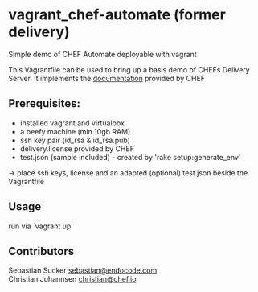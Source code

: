 # vagrant_chef-automate (former delivery)
Simple demo of CHEF Automate deployable with vagrant

This Vagrantfile can be used to bring up a basis demo of CHEFs Delivery Server.
It implements the [documentation](https://docs.chef.io/install_chef_automate.html) provided by CHEF

## Prerequisites:

* installed vagrant and virtualbox
* a beefy machine (min 10gb RAM)
* ssh key pair (id_rsa & id_rsa.pub)
* delivery.license provided by CHEF
* test.json (sample included) - created by 'rake setup:generate_env'

-> place ssh keys, license and an adapted (optional) test.json beside the Vagrantfile

## Usage

run via ´vagrant up´

## Contributors

Sebastian Sucker <sebastian@endocode.com>  
Christian Johannsen <christian@chef.io>
